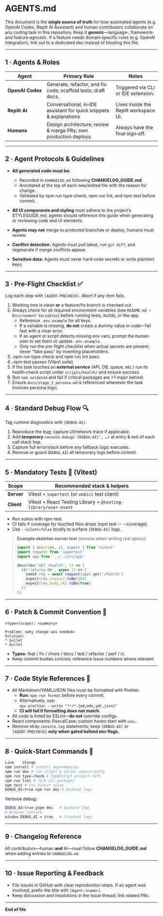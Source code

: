 # AGENTS.md

This document is the **single source of truth** for how automated agents (e.g.
OpenAI Codex, Replit AI Assistant) and human contributors collaborate on any
coding task in this repository. Keep it **generic**—language‑, framework‑ and
feature‑agnostic. If a feature needs domain‑specific rules (e.g. OpenAI
integration), link out to a dedicated doc instead of bloating this file.

---

## 1 · Agents & Roles

| Agent            | Primary Role                                                       | Notes                                 |
| ---------------- | ------------------------------------------------------------------ | ------------------------------------- |
| **OpenAI Codex** | Generate, refactor, and fix code; scaffold tests; draft docs.      | Triggered via CLI or IDE extension.   |
| **Replit AI**    | Conversational, in‑IDE assistant for quick snippets & explanations | Lives inside the Replit workspace UI. |
| **Humans**       | Design architecture; review & merge PRs; own production deploys    | Always have the final sign‑off.       |

---

## 2 · Agent Protocols & Guidelines

- **All generated code must be:**

  - Recorded in `CHANGELOG.md` following **CHANGELOG_GUIDE.md**.
  - Annotated at the top of each new/edited file with the reason for change.
  - Validated by npm run type-check, npm run lint, and npm test before commit.

- **All UI components and styling** must adhere to the project’s STYLEGUIDE.md; agents should reference this guide when generating or reviewing code and UI elements.
- **Agents may not** merge to protected branches or deploy; humans must review.
- **Conflict detection:** Agents must pull latest, run `git diff`, and
  regenerate if merge conflicts appear.
- **Sensitive data:** Agents must never hard‑code secrets or write plaintext
  keys.

---

## 3 · Pre‑Flight Checklist ✅

Log each step with `[AGENT‑PRECHECK]`. Abort if any item fails.

1. Working tree is clean **or** a feature/fix branch is checked out.
2. Always check for all required environment variables (see `README.md → Environment Variables`) before running tests, builds, or the app.
     - Reference `.env.example` for all keys.
     - If a variable is missing, **do not** create a dummy value in code—fail fast with a clear error.
     - If an agent or script detects missing env vars, prompt the human user to set them or update `.env.example`.
     - Only run the pre-flight checklist when actual secrets are present; never "fake pass" by inventing placeholders.
4. .npm run type-check and npm run lint pass.
5. .npm test passes (Vitest suite).
6. If the task touches an **external service** (API, DB, queue, etc.) run its
   health‑check script under `scripts/health/` and ensure success.
7. Run `npm outdated` and fail if critical packages are >1 major behind.
8. Ensure `docs/stage_1_persona.md` is referenced whenever the task involves persona logic.

---

## 4 · Standard Debug Flow 🔍

Tag runtime diagnostics with `[DEBUG‑AI]`.

1. Reproduce the bug; capture UI/network trace if applicable.
2. Add **temporary** `console.debug('[DEBUG‑AI]', …)` at entry & exit of each
   call‑stack hop.
3. Capture full error/stack before any fallback logic executes.
4. Remove or guard (`DEBUG_AI`) all temporary logs before commit.

---

## 5 · Mandatory Tests 🧪 (Vitest)

| Scope      | Recommended stack & helpers                                    |
| ---------- | -------------------------------------------------------------- |
| **Server** | Vitest + `supertest` (or `undici` test client)                 |
| **Client** | Vitest + React Testing Library + `@testing-library/user-event` |

- Run suites with npm test.
- CI fails if coverage for touched files drops (npm test -- --coverage).
- Use `--silent=false` locally to surface `[DEBUG‑AI]` logs.

> **Example skeleton server test** (remove when writing real specs):
>
> ```ts
> import { describe, it, expect } from 'vitest'
> import request from 'supertest'
> import app from '../../src/app'
>
> describe('GET /health', () => {
>   it('returns OK', async () => {
>     const res = await request(app).get('/health')
>     expect(res.status).toBe(200)
>     expect(res.body.ok).toBe(true)
>   })
> })
> ```

---

## 6 · Patch & Commit Convention 📝

```text
<type>(scope): <summary>

Problem: <why change was needed>
Solution:
* bullet
* bullet
```

- **Types:** feat / fix / chore / docs / test / refactor / perf / ci.
- Keep commit bodies concise; reference issue numbers where relevant.

---

## 7 · Code Style References 🧩

- All Markdown/YAML/JSON files must be formatted with Prettier.
  - **Run:** `npm run format` before every commit.
  - Alternatively, use:  
    `npx prettier --write "**/*.{md,mdx,yml,json}"`
  - **CI will fail if formatting does not match.**
- All code is linted by ESLint—**do not** override configs.
- React components: PascalCase; custom hooks start with `use…`.
- Remove stray `console.log` statements; keep `[DEBUG‑AI]` or `[AGENT‑PRECHECK]` **only when gated behind env flags.**

---

## 8 · Quick‑Start Commands 🏃

```bash
Line	Change
npm install # install dependencies
npm run dev # run client & server concurrently
npm run type-check # TypeScript project refs
npm run lint # lint all packages
npm test # run Vitest suite
DEBUG_AI=true npm run dev # backend logs
```

Verbose debug:

```bash
DEBUG_AI=true pnpm dev   # backend logs
# browser console:
window.DEBUG_AI = true   # frontend logs
```

---

## 9 · Changelog Reference

All contributors—human **and** AI—must follow **CHANGELOG_GUIDE.md** when adding
entries to `CHANGELOG.md`.

---

## 10 · Issue Reporting & Feedback

- File issues in GitHub with clear reproduction steps. If an agent was involved,
  prefix the title with `[Agent:<name>]`.
- Keep discussion and resolutions in the issue thread; link related PRs.

---

**End of file**
